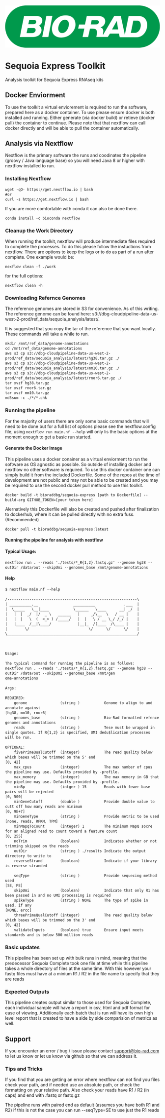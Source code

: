 ![Bio-Rad Laboratories](src/vendor-logo.png?raw=true "Title")

# Sequoia Express Toolkit
Analysis toolkit for Sequoia Express RNAseq kits 

## Docker Enviorment
To use the toolkit a virtual enviorement is required to run the software, prepared here as a docker container. To use please ensure docker is both installed and running. Either generate (via docker build) or retieve (docker pull) the container to continue. Please note that that nextflow can call docker directly and will be able to pull the container automatically.

## Analysis via Nextflow
Nextflow is the primary software the runs and coodinates the pipeline (groovy / Java language base) so you will need Java 8 or higher with nextflow installed to run.

### Installing Nextflow 
```
wget -qO- https://get.nextflow.io | bash
#or
curl -s https://get.nextflow.io | bash
```
If you are more comfortable with conda it can also be done there. 
```
conda install -c bioconda nextflow
```

### Cleanup the Work Directory
When running the toolkit, nextflow will produce intermediate files required to complete the processes. To do this please follow the instuctions from nextflow. There are options to keep the logs or to do as part of a run after complete. 
One example would be:
```
nexflow clean -f ./work

```
for the full options:
```
nextflow clean -h 
```


### Downloading Refernce Genomes
The reference genomes are stored in S3 for convenience. As of this writing. The reference genome can be found here: s3://dbg-cloudpipeline-data-us-west-2-prod/ref\_data/sequoia\_analysis/latest/.

It is suggested that you copy the tar of the reference that you want locally. These commands will take a while to run.
```
mkdir /mnt/ref_data/genome-annotations
cd /mnt/ref_data/genome-annotations
aws s3 cp s3://dbg-cloudpipeline-data-us-west-2-prod/ref_data/sequoia_analysis/latest/hg38.tar.gz ./
aws s3 cp s3://dbg-cloudpipeline-data-us-west-2-prod/ref_data/sequoia_analysis/latest/mm10.tar.gz ./
aws s3 cp s3://dbg-cloudpipeline-data-us-west-2-prod/ref_data/sequoia_analysis/latest/rnor6.tar.gz ./
tar xvzf hg38.tar.gz
tar xvzf rnor6.tar.gz
tar xvzf mm10.tar.gz
md5sum -c ./*/*.chk
```

### Running the pipeline 
For the majority of users there are only some basic commands that will need to be done but for a full list of options please see the nextflow.config file, using `nextflow run main.nf --help` will only lis the basic options at the moment enough to get a basic run started. 

#### Generate the Docker Image
This pipeline uses a docker conainer as a virtual enviorment to run the software as OS agnostic as possible. So outside of installing docker and nextflow no other software is required. To use this docker container one can simply build it from the included Dockerfile. Some of the repos at the time of development are not public and may not be able to be created and you may be required to use the second docker pull method to use this toolkit.

```
docker build -t bioraddbg/sequoia-express [path to Dockerfile] --build-arg GITHUB_TOKEN=[your token here]

```
Alernatively this Dockerfile will also be created and pushed after finalization to dockerhub, where it can be pulled directly with no extra fuss. (Recommended) 

```
docker pull -t bioraddbg/sequoia-express:latest
```

#### Running the pipeline for analysis with nextflow 

#### Typical Usage:
```
nextflow run . --reads './tests/*_R{1,2}.fastq.gz' --genome hg38 --outDir /data/out --skipUmi --genomes_base /mnt/genome-annotations

```
#### Help
```
$ nextflow main.nf --help

/-----------------------------------------------------------\ 
| __________.__                __________             .___  |
|  \_____   \__|____           \______   \____      __| _/  |
|   |  |  _/  |/  _ \   ______   |     _/\__  \   / __ |    |
|   |  |   \  (  <_> ) /_____/   |  |   \ / __ \_/ /_/ |    |
|   |____  /__|\____/            |__|_  /(____  /\____ |    |
|        \/                           \/      \/      \/    |
\___________________________________________________________/



Usage:

The typical command for running the pipeline is as follows:
nextflow run . --reads './tests/*_R{1,2}.fastq.gz' --genome hg38 --outDir /data/out --skipUmi --genomes_base /mnt/gen
ome-annotations

Args:

REQUIRED:
    genome               (string )           Genome to align to and annotate against                                                                 [hg38, mm10, rnor6]       
    genomes_base         (string )           Bio-Rad formatted refence genomes and annotations                                                                                 
    reads                (string )           Tese must be wrapped in single quotes. If R{1,2} is specified, UMI dedu$lication processes will be run.                           

OPTIONAL:
    fivePrimeQualCutoff  (integer)           The read quality below which bases will be trimmed on the 5' end        		                     [0, 42]                   
    max_cpus             (integer)           The max number of cpus the pipeline may use. Defaults provided by -profile.                                                       
    max_memory           (integer)           The max memory in GB that the pipeline may use. Defaults provided by -profile.                                                    
    minBp                (intger ) 15        Reads with fewer base pairs will be rejected                                                            [0, 500]                  
    minGeneCutoff        (double )           Provide double value to cutt off how many reads are minimum                                             [0, 9E+7]                 
    minGeneType          (string )           Provide metric to be used                                                                               [none, reads, RPKM, TPM]  
    minMapqToCount       (integer) 1         The minimum MapQ socre for an aligned read to count toward a feature count                              [0, 255]                  
    noTrim               (boolean)           Indicates whether or not trimming skipped on the reads                                                                            
    outDir               (string ) ./results Indicate the output directory to write to                                                                                         
    reverseStrand        (boolean)           Indicate if your library is reverse stranded                            
                                                          
    seqType              (string )           Provide sequecing method used                                                                           [SE, PE]                  
    skipUmi              (boolean)           Indicate that only R1 has been passed in and no UMI processing is required                                                        
    spikeType            (string ) NONE      The type of spike in used, if any                                                                       [NONE, ercc]              
    threePrimeQualCutoff (integer)           The read quality below which bases will be trimmed on the 3' end                                        [0, 42]                   
    validateInputs       (boolean) true      Ensure input meets standards and is below 500 million reads
```


### Basic updates
This pipeline has been set up with bulk runs in mind, meaning that the predecessor Sequoia Complete took one file at time while this pipeline takes a whole directory of files at the same time. 
With this however your fastq files must have at a minium R1 / R2 in the file name to specify that they are reads

### Expected Outputs
This pipeline creates output similar to those used for Sequoia Complete, each individual sample will have a report in csv, html and pdf format for ease of viewing. Additionally each batch that is run will have its own high level report that is created to have a side by side comparision of metrics as well.

## Support
If you encounter an error / bug / issue please contact support@bio-rad.com to let us know or let us know via github so that we can address it.

### Tips and Tricks
If you find that you are getting an error where nextflow can not find you files check your path, and if needed use an absolute path, or check the formatting on your relative path. Also check your reads have R1 / R2 (in caps) and end with .fastq or fastq.gz

The pipeline runs with paired end as default (assumes you have both R1 and R2) if this is not the case you can run --seqType=SE to use just the R1 reads 
